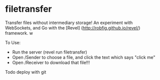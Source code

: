 filetransfer
============

Transfer files without intermediary storage!  An experiment with WebSockets, and Go with the [Revel] (http://robfig.github.io/revel/) framework.
w

To Use:

* Run the server (revel run filetransfer)
* Open /Sender  to choose a file, and click the text which says "click me"
* Open /Receiver to download that file!!!

Todo
deploy with git
